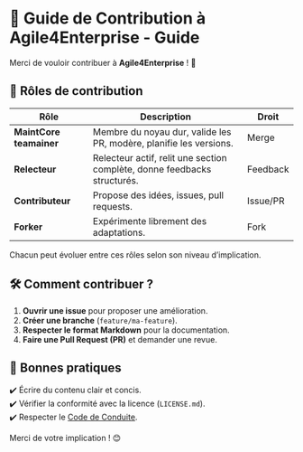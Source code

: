 # 🤝 Guide de Contribution à Agile4Enterprise - Guide  

Merci de vouloir contribuer à **Agile4Enterprise** ! 🚀  

## 🎯 Rôles de contribution

| Rôle | Description | Droit |
|------|-------------|-------|
| **MaintCore teamainer** | Membre du noyau dur, valide les PR, modère, planifie les versions. | Merge |
| **Relecteur** | Relecteur actif, relit une section complète, donne feedbacks structurés. | Feedback |
| **Contributeur** | Propose des idées, issues, pull requests. | Issue/PR |
| **Forker** | Expérimente librement des adaptations. | Fork |

Chacun peut évoluer entre ces rôles selon son niveau d’implication.

## 🛠️ Comment contribuer ?  

1. **Ouvrir une issue** pour proposer une amélioration.  
2. **Créer une branche** (`feature/ma-feature`).  
3. **Respecter le format Markdown** pour la documentation.  
4. **Faire une Pull Request (PR)** et demander une revue.  

## 🚀 Bonnes pratiques  

✔️ Écrire du contenu clair et concis.  
✔️ Vérifier la conformité avec la licence (`LICENSE.md`).  
✔️ Respecter le [Code de Conduite](./CODE_OF_CONDUCT.md).  

Merci de votre implication ! 😊  

